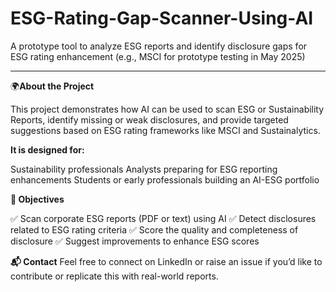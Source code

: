 # ESG-Rating-Gap-Scanner-Using-AI
A prototype tool to analyze ESG reports and identify disclosure gaps for ESG rating enhancement (e.g., MSCI for prototype testing in May 2025)
_________________________________________________________________________

🌍**About the Project**

This project demonstrates how AI can be used to scan ESG or Sustainability Reports, identify missing or weak disclosures, and provide targeted suggestions based on ESG rating frameworks like MSCI and Sustainalytics.


**It is designed for:**

Sustainability professionals
Analysts preparing for ESG reporting enhancements
Students or early professionals building an AI-ESG portfolio


**🎯 Objectives**

✅ Scan corporate ESG reports (PDF or text) using AI
✅ Detect disclosures related to ESG rating criteria
✅ Score the quality and completeness of disclosure
✅ Suggest improvements to enhance ESG scores


**📬 Contact**
Feel free to connect on LinkedIn or raise an issue if you’d like to contribute or replicate this with real-world reports.
